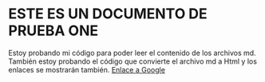 # ESTE ES UN DOCUMENTO DE PRUEBA ONE

Estoy probando mi código para poder leer el contenido de los archivos md.
También estoy probando el código que convierte el archivo md a Html y los enlaces se mostrarán también.
[Enlace a Google](https://www.google.com)